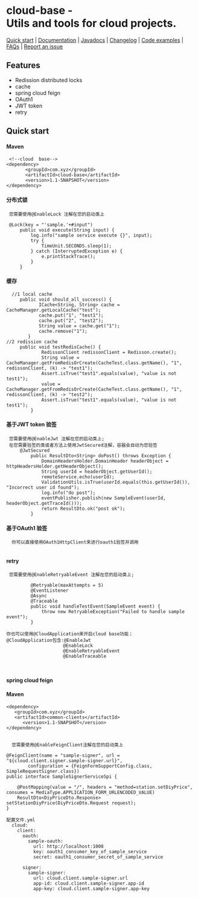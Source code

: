 # cloud-base - <br/>Utils and tools for cloud projects.

[Quick start](https://github.com/zpingmapay/cloud-base#quick-start) | [Documentation]() | [Javadocs]() | [Changelog]() | [Code examples]() | [FAQs]() | [Report an issue]()

## Features

* Redission distributed locks
* cache  
* spring cloud feign 
* OAuth1
* JWT token
* retry


## Quick start

#### Maven 
     <!--cloud  base-->  
    <dependency>
           <groupId>com.xyz</groupId>
           <artifactId>cloud-base</artifactId>
           <version>1.1-SNAPSHOT</version>
    </dependency>  

#### 分布式锁

```
 您需要使用@EnableLock 注解在您的启动类上

 @Lock(key = "'sample.'+#input")
     public void execute(String input) {
         log.info("sample service execute {}", input);
         try {
             TimeUnit.SECONDS.sleep(1);
         } catch (InterruptedException e) {
             e.printStackTrace();
         }
     } 
```
#### 缓存

```
  //1 local cache
     public void should_all_success() {
            ICache<String, String> cache = CacheManager.getLocalCache("test");
            cache.put("1", "test1");
            cache.put("2", "test2");
            String value = cache.get("1");
            cache.remove("1");
        }
//2 redission cache
     public void testRedisCache() {
             RedissonClient redissonClient = Redisson.create();
             String value = CacheManager.getFromRedisOrCreate(CacheTest.class.getName(), "1", redissonClient, (k) -> "test1");
             Assert.isTrue("test1".equals(value), "value is not test1");
             value = CacheManager.getFromRedisOrCreate(CacheTest.class.getName(), "1", redissonClient, (k) -> "test2");
             Assert.isTrue("test1".equals(value), "value is not test1");
         }
```
#### 基于JWT token 验签

```
 您需要使用@EnableJwt 注解在您的启动类上;
 在您需要验签的类或者方法上使用JwtSecured注解，容器会自动为您验签
     @JwtSecured
         public ResultDto<String> doPost() throws Exception {
             DomainHeadersHolder.DomainHeader headerObject = httpHeadersHolder.getHeaderObject();
             String userId = headerObject.getUserId();
             remoteService.echo(userId);
             ValidationUtils.isTrue(userId.equals(this.getUserId()), "Incorrect user id found");
             log.info("do post");
             eventPublisher.publish(new SampleEvent(userId, headerObject.getTraceId()));
             return ResultDto.ok("post ok");
         }
```
#### 基于OAuth1 验签

```
  你可以直接使用OAuth1HttpClient来进行oauth1验签并调用
  
```

#### retry

```
 您需要使用@EnableRetryableEvent 注解在您的启动类上;

         @Retryable(maxAttempts = 5)
         @EventListener
         @Async
         @Traceable
         public void handleTestEvent(SampleEvent event) {
             throw new RetryableException("Failed to handle sample event");
         }
```


```
你也可以使用@CloudApplication来开启cloud base功能；
@CloudApplication包含:@EnableJwt
                     @EnableLock
                     @EnableRetryableEvent
                     @EnableTraceable



```

#### spring cloud feign


#### Maven 

    <dependency>
       <groupId>com.xyz</groupId>
       <artifactId>common-clients</artifactId>
          <version>1.1-SNAPSHOT</version>
    </dependency>  
    
```

  您需要使用@EnableFeignClient注解在您的启动类上

@FeignClient(name = "sample-signer", url = "${cloud.client.signer.sample-signer.url}",
        configuration = {FeignFormSupportConfig.class, SimpleRequestSigner.class})
public interface SampleSignerServiceSpi {

    @PostMapping(value = "/", headers = "method=station.setDiyPrice", consumes = MediaType.APPLICATION_FORM_URLENCODED_VALUE)
    ResultDto<DiyPriceDto.Response> setStationDiyPrice(DiyPriceDto.Request request);
}

配置文件.yml
  cloud:
    client:
      oauth:
        sample-oauth:
          url: http://localhost:1008
          key: oauth1_consumer_key_of_sample_service
          secret: oauth1_consumer_secret_of_sample_service
  
      signer:
        sample-signer:
          url: cloud.client.sample-signer.url
          app-id: cloud.client.sample-signer.app-id
          app-key: cloud.client.sample-signer.app-key
     
```
